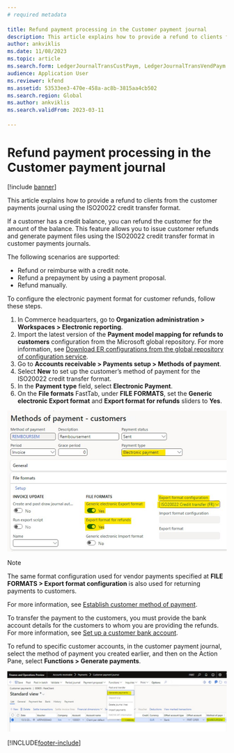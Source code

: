 ```yaml
---
# required metadata

title: Refund payment processing in the Customer payment journal
description: This article explains how to provide a refund to clients from the customer payments journal using the ISO20022 credit transfer format.
author: ankviklis
ms.date: 11/08/2023
ms.topic: article
ms.search.form: LedgerJournalTransCustPaym, LedgerJournalTransVendPaym
audience: Application User
ms.reviewer: kfend
ms.assetid: 53533ee3-470e-458a-ac8b-3815aa4cb502
ms.search.region: Global
ms.author: ankviklis
ms.search.validFrom: 2023-03-11

---
```


# Refund payment processing in the Customer payment journal

[!include [banner](../includes/banner.md)]

This article explains how to provide a refund to clients from the customer payments journal using the ISO20022 credit transfer format. 

If a customer has a credit balance, you can refund the customer for the amount of the balance. This feature allows you to issue customer refunds and generate payment files using the ISO20022 credit transfer format in customer payments journals.

The following scenarios are supported:
- Refund or reimburse with a credit note.
- Refund a prepayment by using a payment proposal.
- Refund manually.

To configure the electronic payment format for customer refunds, follow these steps.

1. In Commerce headquarters, go to **Organization administration \> Workspaces \> Electronic reporting**.
1. Import the latest version of the **Payment model mapping for refunds to customers** configuration from the Microsoft global repository. For more information, see [Download ER configurations from the global repository of configuration service](../../fin-ops-core/dev-itpro/analytics/er-download-configurations-global-repo.md).
1. Go to **Accounts receivable \> Payments setup \> Methods of payment**.
1. Select **New** to set up the customer’s method of payment for the ISO20022 credit transfer format.
1. In the **Payment type** field, select **Electronic Payment**.
1. On the **File formats** FastTab, under **FILE FORMATS**, set the **Generic electronic Export format** and **Export format for refunds** sliders to **Yes**. 

  [![Method of payment for customer's refund.](./media/method-of-payment-customers-refunds.jpg)](./media/method-of-payment-customers-refunds.jpg)

> [!NOTE]
> The same format configuration used for vendor payments specified at **FILE FORMATS \> Export format configuration** is also used for returning payments to customers.

For more information, see [Establish customer method of payment](tasks/establish-customer-method-payment.md).

To transfer the payment to the customers, you must provide the bank account details for the customers to whom you are providing the refunds. For more information, see [Set up a customer bank account](../localizations/europe/set-up-bank-accounts-iso20022-direct-debits.md#set-up-a-customer-bank-account).

To refund to specific customer accounts, in the customer payment journal, select the method of payment you created earlier, and then on the Action Pane, select **Functions \> Generate payments**.

  [![Generate payment for the customer refund.](./media/customer-refund-generate-payment.jpg)](./media/customer-refund-generate-payment.jpg)

[!INCLUDE[footer-include](../../includes/footer-banner.md)]
